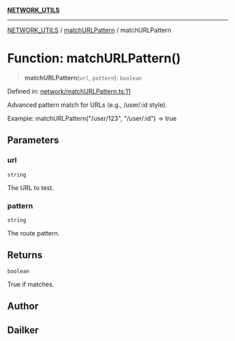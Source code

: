 [**NETWORK_UTILS**](../../README.md)

***

[NETWORK_UTILS](../../README.md) / [matchURLPattern](../README.md) / matchURLPattern

# Function: matchURLPattern()

> **matchURLPattern**(`url`, `pattern`): `boolean`

Defined in: [network/matchURLPattern.ts:11](https://github.com/dailker/everyutil-js/blob/7799f3f003cb23f425be3f1c83c38483e2648188/src/network/matchURLPattern.ts#L11)

Advanced pattern match for URLs (e.g., /user/:id style).

Example: matchURLPattern("/user/123", "/user/:id") → true

## Parameters

### url

`string`

The URL to test.

### pattern

`string`

The route pattern.

## Returns

`boolean`

True if matches.

## Author

## Dailker
